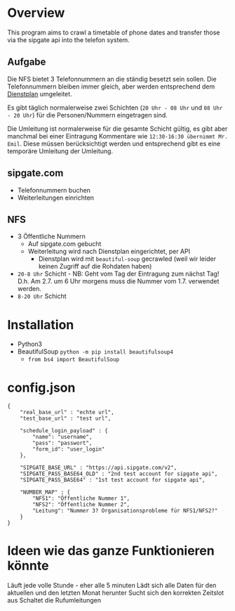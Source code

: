 # Overview

This program aims to crawl a timetable of phone dates and transfer those via the sipgate api into the telefon system.

## Aufgabe

Die NFS bietet 3 Telefonnummern an die ständig besetzt sein sollen.
Die Telefonnummern bleiben immer gleich, aber werden entsprechend dem [Dienstplan](http://notfallplan-dortmund.notfallseelsorge-ekvw.de) umgeleitet.

Es gibt täglich normalerweise zwei Schichten (`20 Uhr - 08 Uhr` und `08 Uhr - 20 Uhr`) für die Personen/Nummern eingetragen sind.

Die Umleitung ist normalerweise für die gesamte Schicht gültig, es gibt aber manchmal bei einer Eintragung Kommentare wie `12:30-16:30 übernimmt Mr. Emil`. Diese müssen berücksichtigt werden und entsprechend gibt es eine temporäre Umleitung der Umleitung.

## sipgate.com
- Telefonnummern buchen
- Weiterleitungen einrichten


## NFS
- 3 Öffentliche Nummern
    - Auf sipgate.com gebucht
    - Weiterleitung wird nach Dienstplan eingerichtet, per API
        - Dienstplan wird mit `beautiful-soup` gecrawled (weil wir leider keinen Zugriff auf die Rohdaten haben)
- `20-8 Uhr` Schicht
        - NB: Geht vom Tag der Eintragung zum nächst Tag! D.h. Am 2.7. um 6 Uhr morgens muss die Nummer vom 1.7. verwendet werden.
- `8-20 Uhr` Schicht


# Installation
- Python3
- BeautifulSoup `python -m pip install beautifulsoup4`
    - `from bs4 import BeautifulSoup`

# config.json
```
{
    "real_base_url" : "echte url",
    "test_base_url" : "test url",

    "schedule_login_payload" : {
        "name": "username",
        "pass": "passwort",
        "form_id": "user_login"
    },

    "SIPGATE_BASE_URL" : "https://api.sipgate.com/v2",
    "SIPGATE_PASS_BASE64_OLD" : "2nd test account for sipgate api",
    "SIPGATE_PASS_BASE64" : "1st test account for sipgate api",

    "NUMBER_MAP" : {
        "NFS1": "Öffentliche Nummer 1", 
        "NFS2": "Öffentliche Nummer 2",
        "Leitung": "Nummer 3? Organisationsprobleme für NFS1/NFS2?"
    }
}
```

# Ideen wie das ganze Funktionieren könnte

Läuft jede volle Stunde - eher alle 5 minuten
Lädt sich alle Daten für den aktuellen und den letzten Monat herunter
Sucht sich den korrekten Zeitslot aus
Schaltet die Rufumleitungen
